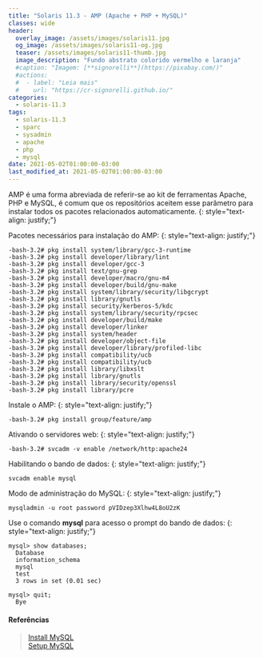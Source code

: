 ```yaml
---
title: "Solaris 11.3 - AMP (Apache + PHP + MySQL)"
classes: wide
header:
  overlay_image: /assets/images/solaris11.jpg
  og_image: /assets/images/solaris11-og.jpg
  teaser: /assets/images/solaris11-thumb.jpg
  image_description: "Fundo abstrato colorido vermelho e laranja"
  #caption: "Imagem: [**signorelli**](https://pixabay.com/)"
  #actions:
  #  - label: "Leia mais"
  #    url: "https://cr-signorelli.github.io/"
categories:
  - solaris-11.3
tags:
  - solaris-11.3
  - sparc
  - sysadmin
  - apache
  - php
  - mysql
date: 2021-05-02T01:00:00-03:00
last_modified_at: 2021-05-02T01:00:00-03:00
---
```


AMP é uma forma abreviada de referir-se ao kit de ferramentas Apache, PHP e MySQL, é comum que os repositórios aceitem esse parâmetro para instalar todos os pacotes relacionados automaticamente.
{: style="text-align: justify;"}

Pacotes necessários para instalação do AMP:
{: style="text-align: justify;"}

```console
-bash-3.2# pkg install system/library/gcc-3-runtime
-bash-3.2# pkg install developer/library/lint 
-bash-3.2# pkg install developer/gcc-3 
-bash-3.2# pkg install text/gnu-grep 
-bash-3.2# pkg install developer/macro/gnu-m4 
-bash-3.2# pkg install developer/build/gnu-make 
-bash-3.2# pkg install system/library/security/libgcrypt 
-bash-3.2# pkg install library/gnutls
-bash-3.2# pkg install security/kerberos-5/kdc
-bash-3.2# pkg install system/library/security/rpcsec
-bash-3.2# pkg install developer/build/make
-bash-3.2# pkg install developer/linker
-bash-3.2# pkg install system/header
-bash-3.2# pkg install developer/object-file
-bash-3.2# pkg install developer/library/profiled-libc
-bash-3.2# pkg install compatibility/ucb
-bash-3.2# pkg install compatibility/ucb
-bash-3.2# pkg install library/libxslt
-bash-3.2# pkg install library/gnutls
-bash-3.2# pkg install library/security/openssl
-bash-3.2# pkg install library/pcre
```

Instale o AMP:
{: style="text-align: justify;"}

```console
-bash-3.2# pkg install group/feature/amp
```

Ativando o servidores web:
{: style="text-align: justify;"}

```console
-bash-3.2# svcadm -v enable /network/http:apache24
```

Habilitando o bando de dados:
{: style="text-align: justify;"}

```console
svcadm enable mysql
```

Modo de administração do MySQL:
{: style="text-align: justify;"}

```console
mysqladmin -u root password pVIDzep3Xlhw4L8oU2zK
```

Use o comando **mysql** para acesso o prompt do bando de dados:
{: style="text-align: justify;"}

```console
mysql> show databases;
  Database
  information_schema 
  mysql 
  test
  3 rows in set (0.01 sec)

mysql> quit;
  Bye
```

#### Referências

> [Install MySQL](https://docs.oracle.com/cd/E36784_01/html/E54155/mysql.html)  
> [Setup MySQL](https://docs.oracle.com/cd/E53394_01/html/E54831/gnvkd.html#scrolltoc)  
